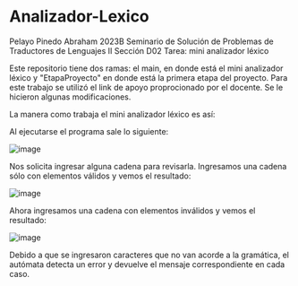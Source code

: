 # Analizador-Lexico
Pelayo Pinedo Abraham
2023B
Seminario de Solución de Problemas de Traductores de Lenguajes II
Sección D02
Tarea: mini analizador léxico

Este repositorio tiene dos ramas: el main, en donde está el mini analizador léxico y "EtapaProyecto" en donde está la primera etapa del proyecto.
Para este trabajo se utilizó el link de apoyo proprocionado por el docente. Se le hicieron algunas modificaciones.

La manera como trabaja el mini analizador léxico es así:

Al ejecutarse el programa sale lo siguiente:

![image](https://github.com/AbrahamPP2000/Analizador-Lexico/assets/97979648/4994d96f-9d85-41e3-96e5-b436bf8486fb)

Nos solicita ingresar alguna cadena para revisarla. Ingresamos una cadena sólo con elementos válidos y vemos el resultado:

![image](https://github.com/AbrahamPP2000/Analizador-Lexico/assets/97979648/2514de1b-1a45-4337-9576-7ece166e8722)

Ahora ingresamos una cadena con elementos inválidos y vemos el resultado:

![image](https://github.com/AbrahamPP2000/Analizador-Lexico/assets/97979648/079ab3d5-76ac-4d39-8b3a-0814182825b7)

Debido a que se ingresaron caracteres que no van acorde a la gramática, el autómata detecta un error y devuelve el mensaje correspondiente en cada caso.

